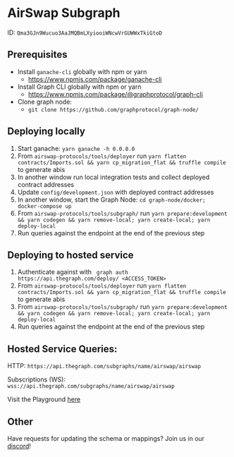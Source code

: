 # AirSwap Subgraph
ID: `Qma3GJn9Wucuo3AaJMQBmLXyiooiWNcwVrGUWWxTkiGtoD`

## Prerequisites
* Install `ganache-cli` globally with npm or yarn
  * https://www.npmjs.com/package/ganache-cli
* Install Graph CLI globally with npm or yarn
  * https://www.npmjs.com/package/@graphprotocol/graph-cli
* Clone graph node:
  * `git clone https://github.com/graphprotocol/graph-node/`


## Deploying locally
1. Start ganache: `yarn ganache -h 0.0.0.0`
1. From `airswap-protocols/tools/deployer` run `yarn flatten contracts/Imports.sol && yarn cp_migration_flat && truffle compile` to generate abis
1. In another window run local integration tests and collect deployed contract addresses
1. Update `config/development.json` with deployed contract addresses
1. In another window, start the Graph Node: `cd graph-node/docker; docker-compose up` 
1. From `airswap-protocols/tools/subgraph/` run `yarn prepare:development && yarn codegen && yarn remove-local; yarn create-local; yarn deploy-local`
1. Run queries against the endpoint at the end of the previous step

## Deploying to hosted service
1. Authenticate against with ` graph auth https://api.thegraph.com/deploy/ <ACCESS_TOKEN>`
1. From `airswap-protocols/tools/deployer` run `yarn flatten contracts/Imports.sol && yarn cp_migration_flat && truffle compile` to generate abis
1. From `airswap-protocols/tools/subgraph/` run `yarn prepare:development && yarn codegen && yarn remove-local; yarn create-local; yarn deploy-local`
1. Run queries against the endpoint at the end of the previous step

## Hosted Service Queries: 
HTTP: `https://api.thegraph.com/subgraphs/name/airswap/airswap`

Subscriptions (WS): 
`wss://api.thegraph.com/subgraphs/name/airswap/airswap`


Visit the Playground [here](https://thegraph.com/explorer/subgraph/airswap/airswap?selected=playground)

## Other

Have requests for updating the schema or mappings? Join us in our [discord](https://discordapp.com/invite/ecQbV7H)!